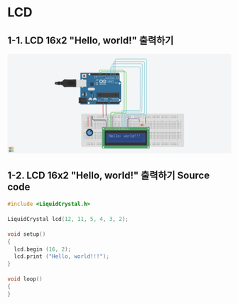 # LCD
## 1-1. LCD 16x2 "Hello, world!" 출력하기

![](./images/lcd01.png)

## 1-2. LCD 16x2 "Hello, world!" 출력하기 Source code

```c
#include <LiquidCrystal.h>

LiquidCrystal lcd(12, 11, 5, 4, 3, 2);

void setup()
{
  lcd.begin (16, 2);
  lcd.print ("Hello, world!!!");
}

void loop()
{
}
```
